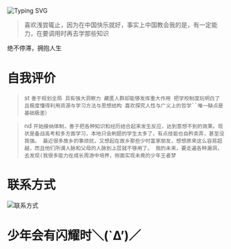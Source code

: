 ![Typing SVG](https://readme-typing-svg.herokuapp.com?color=%23000000&size=35&duration=4000&center=true&vCenter=true&multiline=false&width=500&height=100&lines=Hi👋我是SJC;一名来自福建的高三学生)

> 喜欢浅尝辄止，因为在中国快乐就好，事实上中国教会我的是，有一定能力，在要调用时再去学那些知识

绝不停滞，拥抱人生

# 自我评价
> st
`善于规划全局 具有强大洞察力 藏匿人群却能够发挥重大作用 把学校制度玩明白了且极度懂得利用资源与学习方法与思想结构 喜欢探究人性与广义上的哲学``唯一缺点是基础极差）`

> nd
`开始接纳体制，善于把各种知识和经历结合起来发生反应，达到意想不到的效果。现状是备战高考和多方面学习，本地只会刷题的学生太多了，有点技能也自矜卖弄，甚至没我强。
最近很多故乡的事烦扰，又想起在故乡那些少时富家朋友，想想原来这么容易超越，而且他们所谓人脉和父母的人脉到上层就不够用了。
我的未来，要走遍各种漏洞，去发现(我很多能力在成长周游中培养，侧面实现未竟的少年王者梦`
# 联系方式
![联系方式](https://t.me/ulery)

# 少年会有闪耀时＼(`Δ’)／
<!--
**Ulery/Ulery** is a ✨ _special_ ✨ repository because its `README.md` (this file) appears on your GitHub profile.

Here are some ideas to get you started:

- 🔭 I’m currently working on ...
- 🌱 I’m currently learning ...
- 👯 I’m looking to collaborate on ...
- 🤔 I’m looking for help with ...
- 💬 Ask me about ...
- 📫 How to reach me: ...
- 😄 Pronouns: ...
- ⚡ Fun fact: ...
-->
